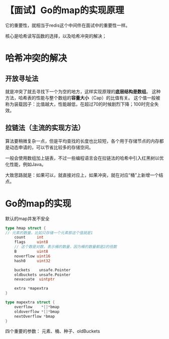 # 【面试】Go的map的实现原理
它的重要性，就相当于redis这个中间件在面试中的重要性一样。

核心是哈希读写函数的选择，以及哈希冲突的解决；

# 哈希冲突的解决
## 开放寻址法
就是冲突了就去寻找下一个为空的地方，这样实现原理的**底层结构是数组**。
这种方法，哈希表的性能与整个数组的**容量大小**（Cap）的比值有关。 这个值一般被称为装载因子：比值越大，性能越低，在超过70的时候剧烈下降；100时完全失效。

## 拉链法（主流的实现方法）
算法要稍微复杂一点，但是平均查找的长度也比较短，各个用于存储节点的内存都是动态申请的，可以节省比较多的存储空间。

一般会使用数组加上链表，不过一些编程语言会在拉链法的哈希中引入红黑树以优化性能，例如Java。

大致思路就是：如果可以，就直接对应上，如果冲突，就在对应“桶”上新增一个结点。

# Go的map的实现
默认的map并发不安全
```go
type hmap struct {
// 元素的数量，比如只存储一个元素那这个值就是1
	count     int
	flags     uint8
    // 这个数是对数，表示桶的数量，因为桶的数量都是2的倍数
	B         uint8
	noverflow uint16
	hash0     uint32

	buckets    unsafe.Pointer
	oldbuckets unsafe.Pointer
	nevacuate  uintptr

	extra *mapextra
}

type mapextra struct {
	overflow    *[]*bmap
	oldoverflow *[]*bmap
	nextOverflow *bmap
}
```

四个重要的参数： 元素、桶、种子、oldBuckets